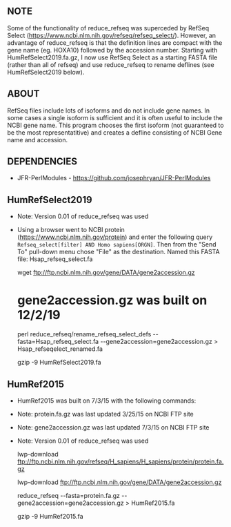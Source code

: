 NOTE
-----

Some of the functionality of reduce_refseq was superceded by RefSeq Select (https://www.ncbi.nlm.nih.gov/refseq/refseq_select/). However, an advantage of reduce_refseq is that the definition lines are compact with the gene name (eg. HOXA10) followed by the accession number. Starting with HumRefSelect2019.fa.gz, I now use RefSeq Select as a starting FASTA file (rather than all of refseq) and use reduce_refseq to rename deflines (see HumRefSelect2019 below).


ABOUT
-----

RefSeq files include lots of isoforms and do not include gene names. In some cases a single isoform is sufficient and it is often useful to include the NCBI gene name.  This program chooses the first isoform (not guaranteed to be the most representatitive) and creates a defline consisting of NCBI Gene name and accession.

DEPENDENCIES
--------

- JFR-PerlModules  - https://github.com/josephryan/JFR-PerlModules

HumRefSelect2019
----------
- Note: Version 0.01 of reduce_refseq was used
- Using a browser went to NCBI protein (https://www.ncbi.nlm.nih.gov/protein) and enter the following query `Refseq_select[filter] AND Homo sapiens[ORGN]`. Then from the "Send To" pull-down menu chose "File" as the destination. Named this FASTA file: Hsap_refseq_select.fa

    wget ftp://ftp.ncbi.nlm.nih.gov/gene/DATA/gene2accession.gz 
    # gene2accession.gz was built on 12/2/19

    perl reduce_refseq/rename_refseq_select_defs --fasta=Hsap_refseq_select.fa --gene2accession=gene2accession.gz > Hsap_refseqelect_renamed.fa

    gzip -9 HumRefSelect2019.fa

HumRef2015
----------
- HumRef2015 was built on 7/3/15 with the following commands:
- Note: protein.fa.gz was last updated 3/25/15 on NCBI FTP site
- Note: gene2accession.gz was last updated 7/3/15 on NCBI FTP site
- Note: Version 0.01 of reduce_refseq was used

    lwp-download ftp://ftp.ncbi.nlm.nih.gov/refseq/H_sapiens/H_sapiens/protein/protein.fa.gz

    lwp-download ftp://ftp.ncbi.nlm.nih.gov/gene/DATA/gene2accession.gz

    reduce_refseq --fasta=protein.fa.gz --gene2accession=gene2accession.gz > HumRef2015.fa

    gzip -9 HumRef2015.fa



